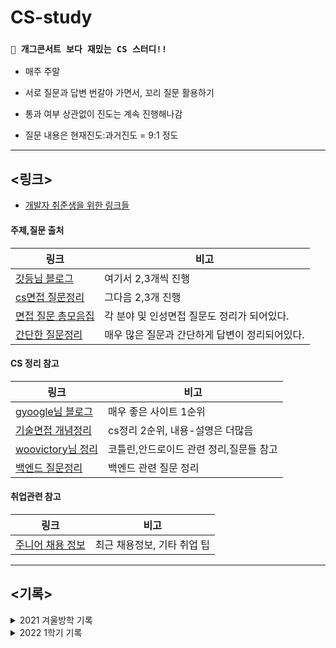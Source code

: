 # CS-study

### `🤣 개그콘서트 보다 재밌는 CS 스터디!!`

- 매주 주말 

- 서로 질문과 답변 번갈아 가면서, 꼬리 질문 활용하기

- 통과 여부 상관없이 진도는 계속 진행해나감

- 질문 내용은 현재진도:과거진도 = 9:1 정도

___

## **<링크>**

- [개발자 취준생을 위한 링크들](https://velog.io/@woo0_hooo/%EC%BB%B4%EA%B3%B5-%EC%B7%A8%EC%A4%80%EC%83%9D%EC%97%90%EA%B2%8C-%EC%9C%A0%EC%9A%A9%ED%95%9C-%EB%A7%81%ED%81%AC%EB%93%A4-%EC%A0%95%EB%A6%AC)


#### 주제,질문 출처
|링크|비고|
|--|--|
|[갓등님 블로그](https://garden1500.tistory.com/11)|여기서 2,3개씩 진행|
|[cs면접 질문정리](https://github.com/devham76/tech-interview-study)|그다음 2,3개 진행|
|[면접 질문 총모음집](https://github.com/4z7l/tech_interview.zip)|각 분야 및 인성면접 질문도 정리가 되어있다.|
|[간단한 질문정리](https://velog.io/@xoqja055/%EB%A9%B4%EC%A0%91-%EC%A4%80%EB%B9%84%EB%A5%BC-%ED%95%B4%EB%B3%B4%EC%9E%90-%EB%84%A4%ED%8A%B8%EC%9B%8C%ED%81%AC)|매우 많은 질문과 간단하게 답변이 정리되어있다.|


#### CS 정리 참고
|링크|비고|
|--|--|
|[gyoogle님 블로그](https://gyoogle.dev/blog/)|매우 좋은 사이트 1순위|
|[기술면접 개념정리](https://github.com/WeareSoft/tech-interview)|cs정리 2순위, 내용-설명은 더많음|
|[woovictory님 정리](https://github.com/WooVictory/Ready-For-Tech-Interview)|코틀린,안드로이드 관련 정리,질문들 참고|
|[백엔드 질문정리](https://github.com/ksundong/backend-interview-question)|백엔드 관련 질문 정리|



#### 취업관련 참고
|링크|비고|
|--|--|
|[주니어 채용 정보](https://github.com/jojoldu/junior-recruit-scheduler)|최근 채용정보, 기타 취업 팁|

 ___

## **<기록>**

<details>
<summary>2021 겨울방학 기록</summary>

<table>
    <thead>
        <tr>
            <th>날짜</th>
            <th>주제</th>
            <th>관련링크</th>
        </tr>
    </thead>
    <tbody>
        <tr>
            <td rowspan=2>2022.01.02</td>
            <td>HTTP, HTTPS(TLS(SSL))/HTTP 1.1 2.0 3.0/ HTTP RESTFUL / HTTP 응답코드</td>
            <td><a href="https://potent-stop-a1b.notion.site/1-HTTP-HTTPS-TLS-SSL-HTTP-1-1-2-0-3-0-HTTP-RESTFUL-HTTP-2ec5e6b525da45b98b163956ac8c276e">심규렬의 HTTP 정리</a></td>
        </tr>
        <tr>
            <td>웹브라우저에 google.com 치면 일어나는 과정</td>
            <td><a href="https://potent-stop-a1b.notion.site/2-google-com-f0779ac41e624a17bc3cd7e22cc8bc5a">심규렬의 google.com과정 정리</a></td>
        </tr>
        <tr>
            <td rowspan=2>2022.01.09</td>
            <td>OS 스레드 , 프로세스 차이(멀티스레드와 멀티프로세스차이, PCB)</td>
            <td><a href="https://potent-stop-a1b.notion.site/OS-PCB-65cc30f98bc84e438fa4c7f4da80e9c1">심규렬의 스레드vs프로세스 정리</a></td>
        </tr>
        <tr>
            <td>DB 트랜잭션과 트랜잭션 특성 4가지</td>
            <td><a href="https://potent-stop-a1b.notion.site/DB-4-64555c16ad7b459ca873fd4bfedd2050">심규렬의 DB트랜젝선 정리</a></td>
        </tr>
        <tr>
            <td rowspan=2>2022.01.16</td>
            <td>OS 데드락, 데드락 조건 4가지, 동기화( 뮤텍스, 세마포어, 모니터, 스핀락, 어토믹 설명)</td>
            <td><a href="https://potent-stop-a1b.notion.site/OS-4-8ec08b1bb42a486b8c5d5182767bda32">심규렬의 데드락 정리</a></br>
 <a href="https://potent-stop-a1b.notion.site/36413bd8988a47eab0e51a9a9585ea5f">심규렬의 동기화 정리</a></td>
        </tr>
        <tr>
            <td>자바 관련 지식 (JVM, GC/ JAVA 객체지향, 솔리드, 프로그램 실행의 일련과정)</td>
            <td><a href="https://potent-stop-a1b.notion.site/JVM-GC-JAVA-73ed52e37f964b98b2bc962155ce5130">심규렬의 자바관련 정리</a></td>
        </tr>
        <tr>
            <td rowspan=2>2022.01.30</td>
            <td>TCP vs UDP (TCP, UDP 특성)</td>
            <td><a href="https://potent-stop-a1b.notion.site/TCP-vs-UDP-TCP-UDP-1ee73a9cecaf4d058bd02a909bedbbc6">심규렬의 TCP,UDP 정리</a></td>
        </tr>
        <tr>
            <td>세그멘테이션, 페이징 (내부단편화 ,외부단편화)</td>
            <td><a href="https://potent-stop-a1b.notion.site/7305b086c489458e90a46087058517ea">심규렬의 페이징,세그멘테이션 정리</a></td>
        </tr>
        <tr>
            <td rowspan=2>2022.02.06</td>
            <td>DB 인덱스 , 인덱스 거는이유, 인덱스에 왜 해쉬 보다 B Tree를 쓰는지?</td>
            <td><a href="https://potent-stop-a1b.notion.site/DB-B-Tree-d448ea26be7c48e1984bffefafd25d7f">심규렬의 DB인덱스 정리</a></td>
        </tr>
        <tr>
            <td>메모리구조/ 스택/ 힙/ 데이터/ 코드 영역 - 선언하면 어느쪽에 저장되는지 설명</td>
            <td><a href="https://potent-stop-a1b.notion.site/1ce8477b2700436c8176042f81cad38c">심규렬의 메모리구조 정리</a></td>
        </tr>
        <tr>
            <td rowspan=2>2022.02.13</td>
            <td>(자료구조 질문 )맵 vs 해쉬맵 / 리스트 vs 배열(어레이) /스택 vs큐 차이</td>
            <td><a href="https://potent-stop-a1b.notion.site/vs-vs-vs-30ab1f4819e84095bf86cfdc91dbf79c">규렬의 자료구조 정리</a></td>
        </tr>
        <tr>
            <td>정렬종류 , 퀵소트 설명 ( 추가적인 손코딩 ) </td>
            <td><a href="https://potent-stop-a1b.notion.site/45de2c85fad64fce8dc0aca13a5863b9">규렬의 정렬알고리즘 정리</a></td>
        </tr>
        <tr>
            <td rowspan=2>2022.02.20</td>
            <td>OSI 계층 말하기(각각 알려진 유명 프로토콜)</td>
            <td><a href="https://potent-stop-a1b.notion.site/OSI-49a4cbaa10274757a2d0b62cbba4fbf7">규렬의 osi계층 정리</a></td>
        </tr>
        <tr>
            <td>DB 정규화, 비정규화(역정규화)</td>
            <td><a href="https://potent-stop-a1b.notion.site/DB-53406fef33ad42c7805a908ca9425683">규렬의 db정규화 정리</a></td>
        </tr>
        <tr>
            <td rowspan=1>2022.02.27</td>
            <td>DB 트랜잭션 격리수준</td>
            <td><a href="https://potent-stop-a1b.notion.site/DB-7e359ae6261b4f6483e6883d418e0f4b">규렬의 db격리수준 정리</a></td>
        </tr>
    </tbody>
</table>

</details>
<details>
<summary>2022 1학기 기록</summary>
<table>
    <thead>
        <tr>
            <th>날짜</th>
            <th>주제</th>
            <th>분야</th>
        </tr>
    </thead>
    <tbody>
        <tr>
            <td rowspan=3>2022.02.27</td>
            <td>tcp/udp의 차이점을 설명하라</td>
            <td>네트워크</td>
        </tr>
        <tr>
            <td>OS란 무엇이며, 핵심 기능은?</td>
            <td>운영체제</td>
        </tr>
        <tr>
            <td>Primary Key, Foreign Key, ER 모델이란?</td>
            <td>데이터베이스</td>
        </tr>
        <tr>
            <td rowspan=4>2022.03.06</td>
            <td>quick sort가 일어나는 과정을 설명해주세요</td>
            <td>알고리즘</td>
        </tr>
        <tr>
            <td>자바 컴파일 과정을 설명하라</td>
            <td>자바</td>
        </tr>
        <tr>
            <td>sw공학이란? 필요한 이유? 좋은 설계란? </td>
            <td>스프트웨어엔지니어링</td>
        </tr>
        <tr>
            <td>흐름제어기법중 슬라이딩 윈도우 방식에대해 설명하라</td>
            <td>네트워크</td>
        </tr>
        <tr>
            <td rowspan=6>2022.03.12</td>
            <td>브라우저에 네이버홈페이지 url을 입력했을때 일어나는 과정을 설명해라</td>
            <td>네트워크</td>
        </tr>
        <tr>
            <td>부팅이 되는 과정을 설명하시오</td>
            <td>운영체제</td>
        </tr>
        <tr>
            <td>정규화에 대해서 말해보시오, 정규화의 목적은? </td>
            <td>데이터베이스</td>
        </tr>
        <tr>
            <td>insertion sort가 일어나는 과정을 설명해주세요</td>
            <td>알고리즘</td>
        </tr>
        <tr>
            <td>String, StringBuffer, StringBuilder의 차이점에 대해 설명하라 </td>
            <td>자바</td>
        </tr>
        <tr>
            <td>형상관리란?</td>
            <td>스프트웨어엔지니어링</td>
        </tr>
        <tr>
            <td rowspan=4>2022.03.20</td>
            <td>프로세스의 5가지 상태에 대해 설명하시오</td>
            <td>운영체제</td>
        </tr>
        <tr>
            <td>무결성에 대해 말해보시오</td>
            <td>데이터베이스</td>
        </tr>
        <tr>
            <td>DFS와 BFS의 차이를 말해주세요 </td>
            <td>알고리즘</td>
        </tr>
        <tr>
            <td>OOP의 4가지 특징</td>
            <td>자바</td>
        </tr>
       <tr>
            <td rowspan=4>2022.03.25</td>
            <td>Singleton, Adapter, Template패턴은 어떤 것인가? 왜 사용하는지? 코드 구현해보시오</td>
            <td>스프트웨어엔지니어링</td>
        </tr>
        <tr>
            <td>OSI 7계층에대해 설명하여라(TCP/IP 4계층)</td>
            <td>네트워크</td>
        </tr>
        <tr>
            <td>메모리 계층 구조를 설명하시오 </td>
            <td>운영체제</td>
        </tr>
        <tr>
            <td>조인이 무엇인지?(inner, left, right, outer)</td>
            <td>데이터베이스</td>
        </tr>
        <tr>
            <td rowspan=4>2022.04.03</td>
            <td>이분 탐색 알고리즘에 대해 설명해주세요</td>
            <td>알고리즘</td>
        </tr>
        <tr>
            <td>오버로딩과 오버라이딩의 차이</td>
            <td>자바</td>
        </tr>
        <tr>
            <td>코드 결합도와 응집도란? </td>
            <td>스프트웨어엔지니어링</td>
        </tr>
        <tr>
            <td>Restful API란?</td>
            <td>네트워크</td>
        </tr>
        <tr>
            <td rowspan=4>2022.04.09</td>
            <td>캐시와 버퍼의 차이점은?</td>
            <td>운영체제</td>
        </tr>
        <tr>
            <td>NoSQL이란? 기존RDBMS와 다른점은?</td>
            <td>데이터베이스</td>
        </tr>
        <tr>
            <td>알고있는 정렬 알고리즘과 그 중 좋아하는 정렬알고리즘 설명해주세요</td>
            <td>알고리즘</td>
        </tr>
        <tr>
            <td>HashMap과 TreeMap의 차이</td>
            <td>자바</td>
        </tr>
        <tr>
            <td rowspan=4>2022.04.16</td>
            <td>블랙박스/화이트박스 테스트란?</td>
            <td>스프트웨어엔지니어링</td>
        </tr>
        <tr>
            <td>3-way handshaking이란?</td>
            <td>네트워크</td>
        </tr>
        <tr>
            <td>세마포어와 뮤텍스란? 차이점은 무엇인가?</td>
            <td>운영체제</td>
        </tr>
        <tr>
            <td>트랜잭션이란?(+트랜잭션의 성질)</td>
            <td>데이터베이스</td>
        </tr>
        <tr>
            <td rowspan=4>2022.04.30</td>
            <td>두개의 stack을 이용해 queue를 구현하라</td>
            <td>알고리즘</td>
        </tr>
        <tr>
            <td>GC에 대해 설명하라</td>
            <td>자바</td>
        </tr>
        <tr>
            <td>Agile 방법론이 무엇인지 설명해주세요</td>
            <td>스프트웨어엔지니어링</td>
        </tr>
        <tr>
            <td>HTTP와 HTTPS의 차이는?</td>
            <td>네트워크</td>
        </tr>
        <tr>
            <td rowspan=4>2022.05.21</td>
            <td>메모리 단편화란? / 페이징과 세그멘테이션?</td>
            <td>운영체제</td>
        </tr>
        <tr>
            <td>2단계 락킹이란?</td>
            <td>데이터베이스</td>
        </tr>
        <tr>
            <td>LinkedList의 원소를 역순으로 출력하는 방법은?</td>
            <td>알고리즘</td>
        </tr>
        <tr>
            <td>자바의 메모리구조는?</td>
            <td>자바</td>
        </tr>
        <tr>
            <td rowspan=4>2022.05.28</td>
            <td>소프트웨어 생명 주기 모델은 무엇이고 어떤 모델이 있는지 설명해주세요</td>
            <td>스프트웨어엔지니어링</td>
        </tr>
        <tr>
            <td>GET과 POST의 차이는?</td>
            <td>네트워크</td>
        </tr>
        <tr>
            <td>선점스케줄링과 비선점스케줄링, 그리고 해당하는 알고리즘 한개씩 말하시오</td>
            <td>운영체제</td>
        </tr>
        <tr>
            <td>공유락, 배타락이란?</td>
            <td>데이터베이스</td>
        </tr>
        <tr>
            <td rowspan=4>2022.06.04</td>
            <td>tree와 graph를 설명하라</td>
            <td>알고리즘</td>
        </tr>
        <tr>
            <td>동등성(equals)과 동일성(==)에 대해 설명하라</td>
            <td>자바</td>
        </tr>
        <tr>
            <td>CVS, SVN, GIT에 대해서 아는대로 설명해 보시오.</td>
            <td>스프트웨어엔지니어링</td>
        </tr>
        <tr>
            <td>TCP/IP 프로토콜 스택 4계층으로 구분짓고 설명하라</td>
            <td>네트워크 </td>
        </tr>
    </tbody>
</table>
</details>

 
